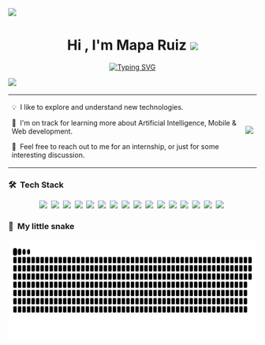 <img src="https://user-images.githubusercontent.com/73097560/115834477-dbab4500-a447-11eb-908a-139a6edaec5c.gif">
<h1 align="center"><b>Hi , I'm Mapa Ruiz </b><img src="https://media.giphy.com/media/hvRJCLFzcasrR4ia7z/giphy.gif" width="35"></h1>
<p align="center">
  <a href="https://git.io/typing-svg"><img src="https://readme-typing-svg.demolab.com?font=Jersey+10+Charted&size=40&pause=1000&color=5549F7&center=true&vCenter=true&repeat=true&width=680&lines=A+Systems+Engineer+student+eager+to+learn+%5E_%5E" alt="Typing SVG" /></a>
</p>
<img src="https://user-images.githubusercontent.com/73097560/115834477-dbab4500-a447-11eb-908a-139a6edaec5c.gif">

<table>
  <tr>
    <td>
      <p>💡 &nbsp;I like to explore and understand new technologies.</p>
      <p>🌱 &nbsp;I'm on track for learning more about Artificial Intelligence, Mobile & Web development.</p>
      <p>💬 &nbsp;Feel free to reach out to me for an internship, or just for some interesting discussion.</p>
    </td>
    <td>
      <a href="https://github.com/MapaRuiz">
        <img height="250em" src="https://github-readme-stats-eight-theta.vercel.app/api/top-langs/?username=MapaRuiz&layout=compact&langs_count=8&theme=shades-of-purple"/>
      </a>
    </td>
  </tr>
</table>

### 🛠 &nbsp;Tech Stack

<div align="center">
  <img src="https://img.shields.io/badge/-C-05122A?style=flat&logo=C&logoColor=A8B9CC">&nbsp;
  <img src="https://img.shields.io/badge/-C++-05122A?style=flat&logo=C%2B%2B&logoColor=00599C">&nbsp;
  <img src="https://img.shields.io/badge/-Java-05122A?style=flat&logo=java&logoColor=FFA518">&nbsp;
  <img src="https://img.shields.io/badge/-JavaScript-05122A?style=flat&logo=javascript">&nbsp;
  <img src="https://img.shields.io/badge/-HTML-05122A?style=flat&logo=HTML5">&nbsp;
  <img src="https://img.shields.io/badge/-CSS-05122A?style=flat&logo=CSS3&logoColor=1572B6">&nbsp;
  <img src="https://img.shields.io/badge/-Spring-05122A?style=flat&logo=spring&logoColor=6DB33F">&nbsp;
  <img src="https://img.shields.io/badge/-Postman-05122A?style=flat&logo=postman&logoColor=FF6C37">&nbsp;
  <img src="https://img.shields.io/badge/-MySQL-05122A?style=flat&logo=mysql&logoColor=4479A1">&nbsp;
  <img src="https://img.shields.io/badge/-SQL-05122A?style=flat&logo=microsoft-sql-server&logoColor=CC2927">&nbsp;
  <img src="https://img.shields.io/badge/-Python-05122A?style=flat&logo=python">&nbsp;
  <img src="https://img.shields.io/badge/-GitHub-05122A?style=flat&logo=github">&nbsp;
  <img src="https://img.shields.io/badge/-Visual%20Studio%20Code-05122A?style=flat&logo=visual-studio-code&logoColor=007ACC">&nbsp;
  <img src="https://img.shields.io/badge/-Eclipse-05122A?style=flat&logo=eclipse-ide&logoColor=2C2255">&nbsp;
  <img src="https://img.shields.io/badge/-Notion-05122A?style=flat&logo=notion&logoColor=FFFFFF">&nbsp;
  <img src="https://img.shields.io/badge/-Canva-05122A?style=flat&logo=canva&logoColor=00C4CC">&nbsp;
</div>

### 🐍 &nbsp;My little snake
<p align="center">
  <img src="https://github.com/MapaRuiz/MapaRuiz/blob/output/github-snake-dark.svg" width="1000" height="200">
</p>


